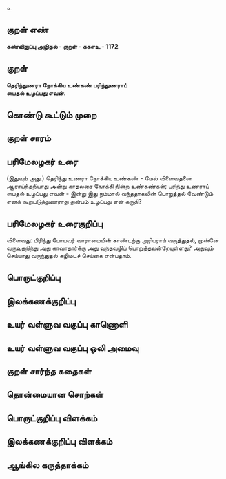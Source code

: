 உ

## குறள் எண் 

**கண்விதுப்பு அழிதல் - குறள் - ககஎஉ - 1172**

## குறள் 

**தெரிந்துணரா நோக்கிய உண்கண் பரிந்துணராப்  
பைதல் உழப்பது எவன்.**

## கொண்டு கூட்டும் முறை


## குறள் சாரம் 


## பரிமேலழகர் உரை

(இதுவும் அது.) தெரிந்து உணரா நோக்கிய உண்கண் - மேல் விளைவதனை ஆராய்ந்தறியாது அன்று காதலரை நோக்கி நின்ற உண்கண்கள்; பரிந்து உணராப் பைதல் உழப்பது எவன் - இன்று இது நம்மால் வந்ததாகலின் பொறுத்தல் வேண்டும் எனக் கூறுபடுத்துணராது துன்பம் உழப்பது என் கருதி?

## பரிமேலழகர் உரைகுறிப்பு   

விளைவது: பிரிந்து போயவர் வாராமையின் காண்டற்கு அரியராய் வருத்துதல், முன்னே வருவதறிந்து அது காவாதார்க்கு அது வந்தவழிப் பொறுத்தலன்றேயுள்ளது? அதுவும் செய்யாது வருந்துதல் கழிமடச் செய்கை என்பதாம்.

## பொருட்குறிப்பு 


## இலக்கணக்குறிப்பு  


## உயர் வள்ளுவ வகுப்பு காணொளி


## உயர் வள்ளுவ வகுப்பு ஒலி அமைவு 

 
## குறள் சார்ந்த கதைகள் 


## தொன்மையான சொற்கள்


## பொருட்குறிப்பு விளக்கம்


## இலக்கணக்குறிப்பு விளக்கம்


## ஆங்கில கருத்தாக்கம் 


